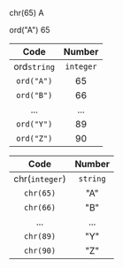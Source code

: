 

chr(65) A

ord("A") 65

|Code|Number|
|:-------:|:-------:|
|ord`string`|`integer`|
|`ord("A")`|65|
|`ord("B")`|66|
|...|...|
|`ord("Y")`|89|
|`ord("Z")`|90|


|Code|Number|
|:-------:|:-------:|
|chr(`integer`)|`string`|
|`chr(65)`|"A"|
|`chr(66)`|"B"|
|...|...|
|`chr(89)`|"Y"|
|`chr(90)`|"Z"|

